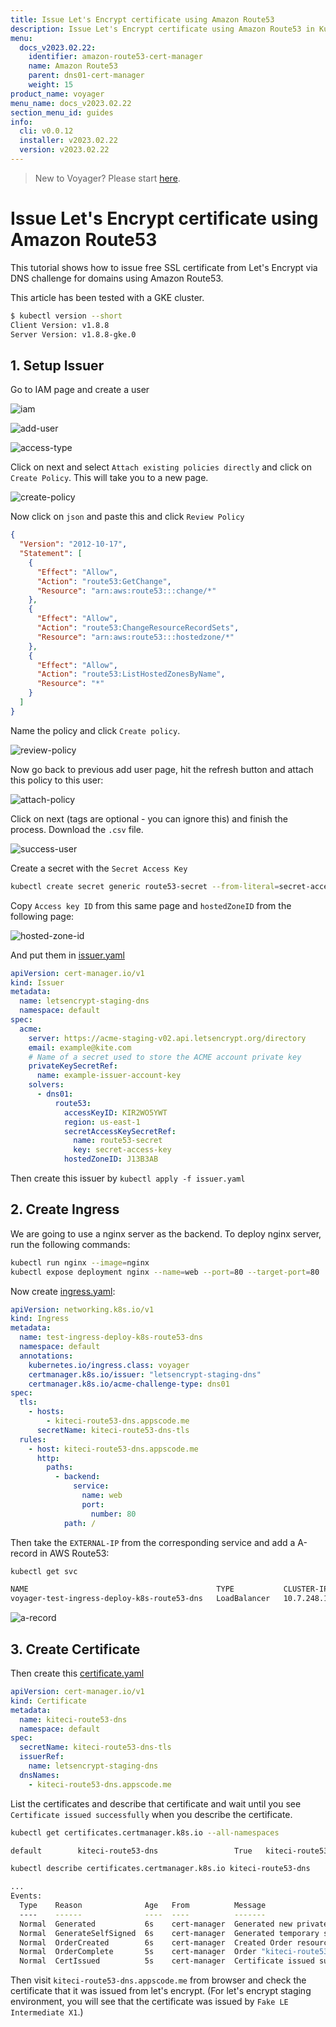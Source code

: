 ```yaml
---
title: Issue Let's Encrypt certificate using Amazon Route53
description: Issue Let's Encrypt certificate using Amazon Route53 in Kubernetes
menu:
  docs_v2023.02.22:
    identifier: amazon-route53-cert-manager
    name: Amazon Route53
    parent: dns01-cert-manager
    weight: 15
product_name: voyager
menu_name: docs_v2023.02.22
section_menu_id: guides
info:
  cli: v0.0.12
  installer: v2023.02.22
  version: v2023.02.22
---
```


> New to Voyager? Please start [here](/docs/v2023.02.22/concepts/overview).

# Issue Let's Encrypt certificate using Amazon Route53

This tutorial shows how to issue free SSL certificate from Let's Encrypt via DNS challenge for domains using Amazon Route53.

This article has been tested with a GKE cluster.

```bash
$ kubectl version --short
Client Version: v1.8.8
Server Version: v1.8.8-gke.0
```

## 1. Setup Issuer

Go to IAM page and create a user

![iam](/docs/v2023.02.22/images/cert-manager/route53/iam.png)

![add-user](/docs/v2023.02.22/images/cert-manager/route53/add-user.png)

![access-type](/docs/v2023.02.22/images/cert-manager/route53/access-type.png)

Click on next and select `Attach existing policies directly` and click on `Create Policy`. This will take you to a new page.

![create-policy](/docs/v2023.02.22/images/cert-manager/route53/create-policy.png)

Now click on `json` and paste this and click `Review Policy`

```json
{
  "Version": "2012-10-17",
  "Statement": [
    {
      "Effect": "Allow",
      "Action": "route53:GetChange",
      "Resource": "arn:aws:route53:::change/*"
    },
    {
      "Effect": "Allow",
      "Action": "route53:ChangeResourceRecordSets",
      "Resource": "arn:aws:route53:::hostedzone/*"
    },
    {
      "Effect": "Allow",
      "Action": "route53:ListHostedZonesByName",
      "Resource": "*"
    }
  ]
}
```

Name the policy and click `Create policy`.

![review-policy](/docs/v2023.02.22/images/cert-manager/route53/review-policy.png)

Now go back to previous add user page, hit the refresh button and attach this policy to this user:

![attach-policy](/docs/v2023.02.22/images/cert-manager/route53/attach-policy.png)

Click on next (tags are optional - you can ignore this) and finish the process. Download the `.csv` file.

![success-user](/docs/v2023.02.22/images/cert-manager/route53/success-user.png)

Create a secret with the `Secret Access Key`

```bash
kubectl create secret generic route53-secret --from-literal=secret-access-key="skjdflk4598sf/dkfj490jdfg/dlfjk59lkj"
```

Copy `Access key ID` from this same page and `hostedZoneID` from the following page:

![hosted-zone-id](/docs/v2023.02.22/images/cert-manager/route53/hosted-zone-id.png)

And put them in [issuer.yaml](/docs/v2023.02.22/examples/cert-manager/route53/issuer.yaml)

```yaml
apiVersion: cert-manager.io/v1
kind: Issuer
metadata:
  name: letsencrypt-staging-dns
  namespace: default
spec:
  acme:
    server: https://acme-staging-v02.api.letsencrypt.org/directory
    email: example@kite.com
    # Name of a secret used to store the ACME account private key
    privateKeySecretRef:
      name: example-issuer-account-key
    solvers:
      - dns01:
          route53:
            accessKeyID: KIR2WO5YWT
            region: us-east-1
            secretAccessKeySecretRef:
              name: route53-secret
              key: secret-access-key
            hostedZoneID: J13B3AB
```

Then create this issuer by `kubectl apply -f issuer.yaml`

## 2. Create Ingress

We are going to use a nginx server as the backend. To deploy nginx server, run the following commands:

```bash
kubectl run nginx --image=nginx
kubectl expose deployment nginx --name=web --port=80 --target-port=80
```

Now create [ingress.yaml](/docs/v2023.02.22/examples/cert-manager/route53/ingress.yaml):

```yaml
apiVersion: networking.k8s.io/v1
kind: Ingress
metadata:
  name: test-ingress-deploy-k8s-route53-dns
  namespace: default
  annotations:
    kubernetes.io/ingress.class: voyager
    certmanager.k8s.io/issuer: "letsencrypt-staging-dns"
    certmanager.k8s.io/acme-challenge-type: dns01
spec:
  tls:
    - hosts:
        - kiteci-route53-dns.appscode.me
      secretName: kiteci-route53-dns-tls
  rules:
    - host: kiteci-route53-dns.appscode.me
      http:
        paths:
          - backend:
              service:
                name: web
                port:
                  number: 80
            path: /
```

Then take the `EXTERNAL-IP` from the corresponding service and add a A-record in AWS Route53:

```bash
kubectl get svc
```

```bash
NAME                                          TYPE           CLUSTER-IP     EXTERNAL-IP       PORT(S)                      AGE
voyager-test-ingress-deploy-k8s-route53-dns   LoadBalancer   10.7.248.189   35.225.111.106    443:30713/TCP,80:31137/TCP   21m
```

![a-record](/docs/v2023.02.22/images/cert-manager/route53/a-record.png)

## 3. Create Certificate

Then create this [certificate.yaml](/docs/v2023.02.22/examples/cert-manager/route53/certificate.yaml)

```yaml
apiVersion: cert-manager.io/v1
kind: Certificate
metadata:
  name: kiteci-route53-dns
  namespace: default
spec:
  secretName: kiteci-route53-dns-tls
  issuerRef:
    name: letsencrypt-staging-dns
  dnsNames:
    - kiteci-route53-dns.appscode.me
```

List the certificates and describe that certificate and wait until you see `Certificate issued successfully` when you describe the certificate.

```bash
kubectl get certificates.certmanager.k8s.io --all-namespaces

default        kiteci-route53-dns                 True   kiteci-route53-dns-tls             1m
```

```bash
kubectl describe certificates.certmanager.k8s.io kiteci-route53-dns
```

```bash
...
Events:
  Type    Reason              Age   From          Message
  ----    ------              ----  ----          -------
  Normal  Generated           6s    cert-manager  Generated new private key
  Normal  GenerateSelfSigned  6s    cert-manager  Generated temporary self signed certificate
  Normal  OrderCreated        6s    cert-manager  Created Order resource "kiteci-route53-dns-290497833"
  Normal  OrderComplete       5s    cert-manager  Order "kiteci-route53-dns-290497833" completed successfully
  Normal  CertIssued          5s    cert-manager  Certificate issued successfully
```

Then visit `kiteci-route53-dns.appscode.me` from browser and check the certificate that it was issued from let's encrypt. (For let's encrypt staging environment, you will see that the certificate was issued by `Fake LE Intermediate X1`.)
